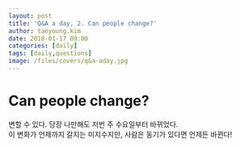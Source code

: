 ```yaml
---
layout: post
title: 'Q&A a day, 2. Can people change?'
author: taeyoung.kim
date: 2018-01-17 09:00
categories: [daily]
tags: [daily,questions]
image: /files/covers/q&a-aday.jpg
---
```


# Can people change?
<!--more-->
변할 수 있다. 당장 나만해도 저번 주 수요일부터 바뀌었다.<br />
이 변화가 언제까지 갈지는 미지수지만, 사람은 동기가 있다면 언제든 바뀐다!
